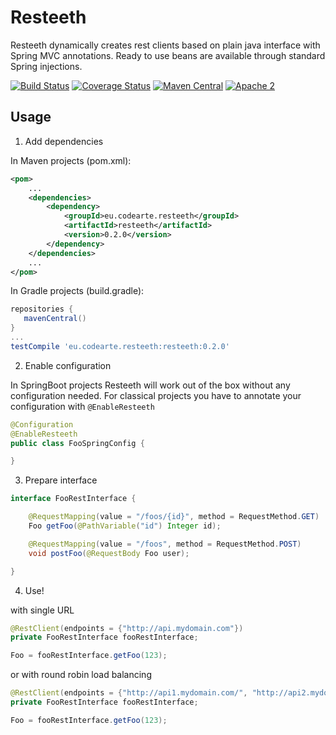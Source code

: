 Resteeth
========

Resteeth dynamically creates rest clients based on plain java interface with Spring MVC annotations. Ready to use beans are available through standard Spring injections.

[![Build Status](https://travis-ci.org/Codearte/resteeth.svg)](https://travis-ci.org/Codearte/resteeth) [![Coverage Status](https://img.shields.io/coveralls/Codearte/resteeth.svg)](https://coveralls.io/r/Codearte/resteeth?branch=master) [![Maven Central](https://maven-badges.herokuapp.com/maven-central/eu.codearte.resteeth/resteeth/badge.svg)](https://maven-badges.herokuapp.com/maven-central/eu.codearte.resteeth/resteeth) [![Apache 2](http://img.shields.io/badge/license-Apache%202-red.svg)](http://www.apache.org/licenses/LICENSE-2.0)

Usage
-----

1) Add dependencies

In Maven projects (pom.xml):

```xml
<pom>
    ...
    <dependencies>
        <dependency>
            <groupId>eu.codearte.resteeth</groupId>
            <artifactId>resteeth</artifactId>
            <version>0.2.0</version>
        </dependency>
    </dependencies>
    ...
</pom>
```

In Gradle projects (build.gradle):

```groovy
repositories {
   mavenCentral()
}
...
testCompile 'eu.codearte.resteeth:resteeth:0.2.0'
```

2) Enable configuration

In SpringBoot projects Resteeth will work out of the box without any configuration needed. For classical projects you have to annotate your configuration with `@EnableResteeth`

```java
@Configuration
@EnableResteeth
public class FooSpringConfig {

}
```

3) Prepare interface

```java
interface FooRestInterface {

	@RequestMapping(value = "/foos/{id}", method = RequestMethod.GET)
	Foo getFoo(@PathVariable("id") Integer id);

	@RequestMapping(value = "/foos", method = RequestMethod.POST)
	void postFoo(@RequestBody Foo user);

}
```

4) Use!

with single URL

```java
@RestClient(endpoints = {"http://api.mydomain.com"})
private FooRestInterface fooRestInterface;

Foo = fooRestInterface.getFoo(123);
```

or with round robin load balancing

```java
@RestClient(endpoints = {"http://api1.mydomain.com/", "http://api2.mydomain.com/"})
private FooRestInterface fooRestInterface;

Foo = fooRestInterface.getFoo(123);
```

